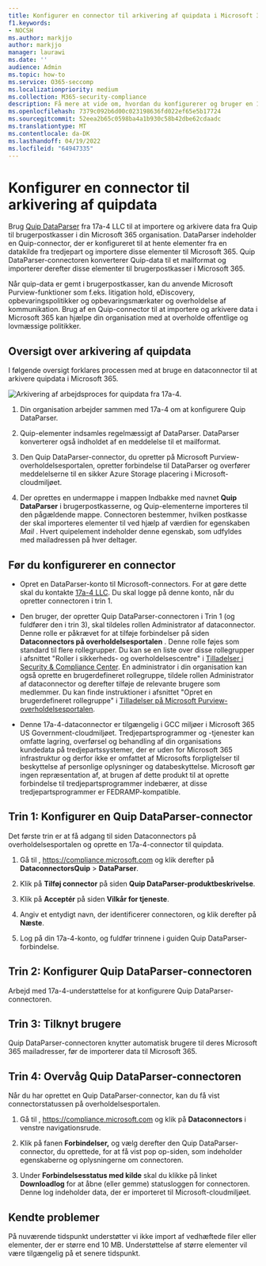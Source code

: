 ```yaml
---
title: Konfigurer en connector til arkivering af quipdata i Microsoft 365
f1.keywords:
- NOCSH
ms.author: markjjo
author: markjjo
manager: laurawi
ms.date: ''
audience: Admin
ms.topic: how-to
ms.service: O365-seccomp
ms.localizationpriority: medium
ms.collection: M365-security-compliance
description: Få mere at vide om, hvordan du konfigurerer og bruger en 17a-4 Quip DataParser-connector til at importere og arkivere Quip-data i Microsoft 365.
ms.openlocfilehash: 7379c092b6d00c023198636fd022ef65e5b17724
ms.sourcegitcommit: 52eea2b65c0598ba4a1b930c58b42dbe62cdaadc
ms.translationtype: MT
ms.contentlocale: da-DK
ms.lasthandoff: 04/19/2022
ms.locfileid: "64947335"
---
```

# <a name="set-up-a-connector-to-archive-quip-data"></a>Konfigurer en connector til arkivering af quipdata

Brug [Quip DataParser](https://www.17a-4.com/quip-dataparser/) fra 17a-4 LLC til at importere og arkivere data fra Quip til brugerpostkasser i din Microsoft 365 organisation. DataParser indeholder en Quip-connector, der er konfigureret til at hente elementer fra en datakilde fra tredjepart og importere disse elementer til Microsoft 365. Quip DataParser-connectoren konverterer Quip-data til et mailformat og importerer derefter disse elementer til brugerpostkasser i Microsoft 365.

Når quip-data er gemt i brugerpostkasser, kan du anvende Microsoft Purview-funktioner som f.eks. litigation hold, eDiscovery, opbevaringspolitikker og opbevaringsmærkater og overholdelse af kommunikation. Brug af en Quip-connector til at importere og arkivere data i Microsoft 365 kan hjælpe din organisation med at overholde offentlige og lovmæssige politikker.

## <a name="overview-of-archiving-quip-data"></a>Oversigt over arkivering af quipdata

I følgende oversigt forklares processen med at bruge en dataconnector til at arkivere quipdata i Microsoft 365.

![Arkivering af arbejdsproces for quipdata fra 17a-4.](../media/QuipDataParserConnectorWorkflow.png)

1. Din organisation arbejder sammen med 17a-4 om at konfigurere Quip DataParser.

2. Quip-elementer indsamles regelmæssigt af DataParser. DataParser konverterer også indholdet af en meddelelse til et mailformat.

3. Den Quip DataParser-connector, du opretter på Microsoft Purview-overholdelsesportalen, opretter forbindelse til DataParser og overfører meddelelserne til en sikker Azure Storage placering i Microsoft-cloudmiljøet.

4. Der oprettes en undermappe i mappen Indbakke med navnet **Quip DataParser** i brugerpostkasserne, og Quip-elementerne importeres til den pågældende mappe. Connectoren bestemmer, hvilken postkasse der skal importeres elementer til ved hjælp af værdien for egenskaben *Mail* . Hvert quipelement indeholder denne egenskab, som udfyldes med mailadressen på hver deltager.

## <a name="before-you-set-up-a-connector"></a>Før du konfigurerer en connector

- Opret en DataParser-konto til Microsoft-connectors. For at gøre dette skal du kontakte [17a-4 LLC](https://www.17a-4.com/contact/). Du skal logge på denne konto, når du opretter connectoren i trin 1.

- Den bruger, der opretter Quip DataParser-connectoren i Trin 1 (og fuldfører den i trin 3), skal tildeles rollen Administrator af dataconnector. Denne rolle er påkrævet for at tilføje forbindelser på siden **Dataconnectors på overholdelsesportalen** . Denne rolle føjes som standard til flere rollegrupper. Du kan se en liste over disse rollegrupper i afsnittet "Roller i sikkerheds- og overholdelsescentre" i [Tilladelser i Security & Compliance Center](../security/office-365-security/permissions-in-the-security-and-compliance-center.md#roles-in-the-security--compliance-center). En administrator i din organisation kan også oprette en brugerdefineret rollegruppe, tildele rollen Administrator af dataconnector og derefter tilføje de relevante brugere som medlemmer. Du kan finde instruktioner i afsnittet "Opret en brugerdefineret rollegruppe" i [Tilladelser på Microsoft Purview-overholdelsesportalen](microsoft-365-compliance-center-permissions.md#create-a-custom-role-group).

- Denne 17a-4-dataconnector er tilgængelig i GCC miljøer i Microsoft 365 US Government-cloudmiljøet. Tredjepartsprogrammer og -tjenester kan omfatte lagring, overførsel og behandling af din organisations kundedata på tredjepartssystemer, der er uden for Microsoft 365 infrastruktur og derfor ikke er omfattet af Microsofts forpligtelser til beskyttelse af personlige oplysninger og databeskyttelse. Microsoft gør ingen repræsentation af, at brugen af dette produkt til at oprette forbindelse til tredjepartsprogrammer indebærer, at disse tredjepartsprogrammer er FEDRAMP-kompatible.

## <a name="step-1-set-up-a-quip-dataparser-connector"></a>Trin 1: Konfigurer en Quip DataParser-connector

Det første trin er at få adgang til siden Dataconnectors på overholdelsesportalen og oprette en 17a-4-connector til quipdata.

1. Gå til , <https://compliance.microsoft.com> og klik derefter på **DataconnectorsQuip** >  **DataParser**.

2. Klik på **Tilføj connector** på siden **Quip DataParser-produktbeskrivelse**.

3. Klik på **Acceptér** på siden **Vilkår for tjeneste**.

4. Angiv et entydigt navn, der identificerer connectoren, og klik derefter på **Næste**.

5. Log på din 17a-4-konto, og fuldfør trinnene i guiden Quip DataParser-forbindelse.

## <a name="step-2-configure-the-quip-dataparser-connector"></a>Trin 2: Konfigurer Quip DataParser-connectoren

Arbejd med 17a-4-understøttelse for at konfigurere Quip DataParser-connectoren.

## <a name="step-3-map-users"></a>Trin 3: Tilknyt brugere

Quip DataParser-connectoren knytter automatisk brugere til deres Microsoft 365 mailadresser, før de importerer data til Microsoft 365.

## <a name="step-4-monitor-the-quip-dataparser-connector"></a>Trin 4: Overvåg Quip DataParser-connectoren

Når du har oprettet en Quip DataParser-connector, kan du få vist connectorstatussen på overholdelsesportalen.

1. Gå til , <https://compliance.microsoft.com> og klik på **Dataconnectors** i venstre navigationsrude.

2. Klik på fanen **Forbindelser,** og vælg derefter den Quip DataParser-connector, du oprettede, for at få vist pop op-siden, som indeholder egenskaberne og oplysningerne om connectoren.

3. Under **Forbindelsesstatus med kilde** skal du klikke på linket **Downloadlog** for at åbne (eller gemme) statusloggen for connectoren. Denne log indeholder data, der er importeret til Microsoft-cloudmiljøet.

## <a name="known-issues"></a>Kendte problemer

På nuværende tidspunkt understøtter vi ikke import af vedhæftede filer eller elementer, der er større end 10 MB. Understøttelse af større elementer vil være tilgængelig på et senere tidspunkt.
